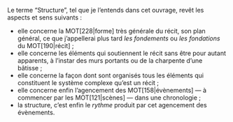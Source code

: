 <!-- Page : #3 La Structure, qu'est-ce que c'est ? -->

Le terme “Structure”, tel que je l’entends dans cet ouvrage, revêt les aspects et sens suivants :

* elle concerne la MOT[228|forme] très générale du récit, son plan général, ce que j’appellerai plus tard *les fondements* ou *les fondations* du MOT[190|récit] ;
* elle concerne les éléments qui soutiennent le récit sans être pour autant apparents, à l’instar des murs portants ou de la charpente d’une bâtisse ;
* elle concerne la façon dont sont organisés tous les éléments qui constituent le système complexe qu’est un récit ;
* elle concerne enfin l’agencement des MOT[158|évènements] — à commencer par les MOT[121|scènes] — dans une chronologie ;
* la structure, c’est enfin le *rythme* produit par cet agencement des évènements.
